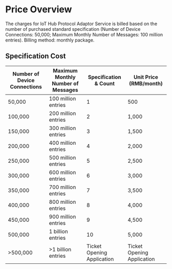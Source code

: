 # Price Overview

 The charges for IoT Hub Protocol Adaptor Service is billed based on the number of purchased standard specification (Number of Device Connections: 50,000; Maximum Monthly Number of Messages: 100 million entries). Billing method: monthly package.
 
 ## Specification Cost
 
| Number of Device Connections  | Maximum Monthly Number of Messages   | Specification & Count       | Unit Price (RMB/month) |
| ---------- | -------------- | -------------- | ------------- |
| 50,000        |100 million entries          | 1              |500           |
| 100,000       | 200 million entries          | 2              | 1,000         |
| 150,000       | 300 million entries          | 3              | 1,500         |
| 200,000       | 400 million entries          | 4              | 2,000         |
| 250,000       | 500 million entries          | 5              | 2,500         |
| 300,000       | 600 million entries          | 6              | 3,000         |
| 350,000       | 700 million entries          | 7              | 3,500         |
| 400,000       | 800 million entries          | 8              | 4,000         |
| 450,000       | 900 million entries          | 9              | 4,500         |
| 500,000       | 1 billion entries         | 10             | 5,000         |
| >500,000     | >1 billion entries       | Ticket Opening Application    | Ticket Opening Application   |

